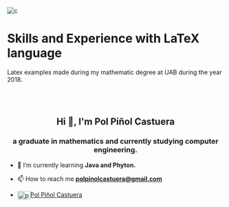<img src="https://i.ibb.co/n8zmtYb/fondo-Games.png" alt="c"/>

# Skills and Experience with LaTeX language

Latex examples made during my mathematic degree at UAB during the year 2018.

<br>
<br>

<h2 align="center">Hi 👋, I'm Pol Piñol Castuera</h2>
<h3 align="center">a graduate in mathematics and currently studying computer engineering.</h3>

- 🌱 I’m currently learning **Java and Phyton.**

- 📫 How to reach me **polpinolcastuera@gmail.com**

- <a href="https://linkedin.com/in/pol piñol castuera" target="blank"><img align="center" src="https://cdn.jsdelivr.net/npm/simple-icons@3.0.1/icons/linkedin.svg" alt="pol piñol castuera" height="20" width="30" />Pol Piñol Castuera</a> 
